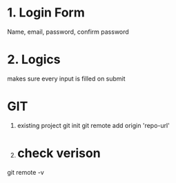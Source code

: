 # 1. Login Form
 Name, email, password, confirm password

# 2. Logics
makes sure every input is filled on submit


# GIT
1. existing project
    git init
    git remote add origin 'repo-url'

2. # check verison
git remote -v


